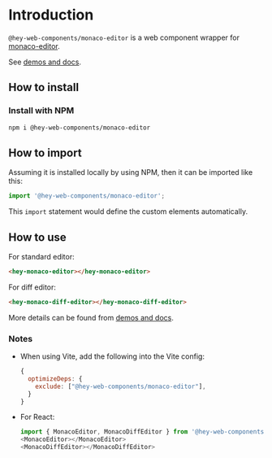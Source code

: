 # Introduction

`@hey-web-components/monaco-editor` is a web component wrapper for [monaco-editor](https://microsoft.github.io/monaco-editor/).

See [demos and docs](https://hey-web-components.github.io/monaco-editor/).

## How to install

### Install with NPM

```bash
npm i @hey-web-components/monaco-editor
```

## How to import

Assuming it is installed locally by using NPM, then it can be imported like this:

```js
import '@hey-web-components/monaco-editor';
```

This `import` statement would define the custom elements automatically.

## How to use

For standard editor:

```html
<hey-monaco-editor></hey-monaco-editor>
```

For diff editor:

```html
<hey-monaco-diff-editor></hey-monaco-diff-editor>
```

More details can be found from [demos and docs](https://hey-web-components.github.io/monaco-editor/).

### Notes
* When using Vite, add the following into the Vite config:
  ```js
  {
    optimizeDeps: {
      exclude: ["@hey-web-components/monaco-editor"],
    }
  }
  ```
* For React:
  ```js
  import { MonacoEditor, MonacoDiffEditor } from '@hey-web-components/monaco-editor/react';
  <MonacoEditor></MonacoEditor>
  <MonacoDiffEditor></MonacoDiffEditor>
  ```
